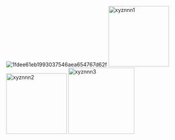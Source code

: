 ![1fdee61eb1993037546aea654767d62f](https://github.com/user-attachments/assets/32f89a42-5d60-42df-a41c-7d1d082eeaa9)
<img width="162" alt="xyznnn1" src="https://github.com/user-attachments/assets/1e995e9f-3076-45fe-94c7-73ed22a61cec" />
<img width="162" alt="xyznnn2" src="https://github.com/user-attachments/assets/91522c87-3262-47c1-9ecc-80c8b8d30b53" />
<img width="177" alt="xyznnn3" src="https://github.com/user-attachments/assets/d6c1205b-cae3-4749-bd84-24162e8012c0" />

